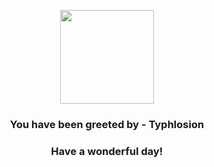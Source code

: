 <p align="center">
    <img src="https://raw.githubusercontent.com/PokeAPI/sprites/master/sprites/pokemon/157.png" width="150" height="150">
</p>
<h3 align="center">You have been greeted by - <b>Typhlosion</b></h3>
<h3 align="center">Have a wonderful day!</h3>
